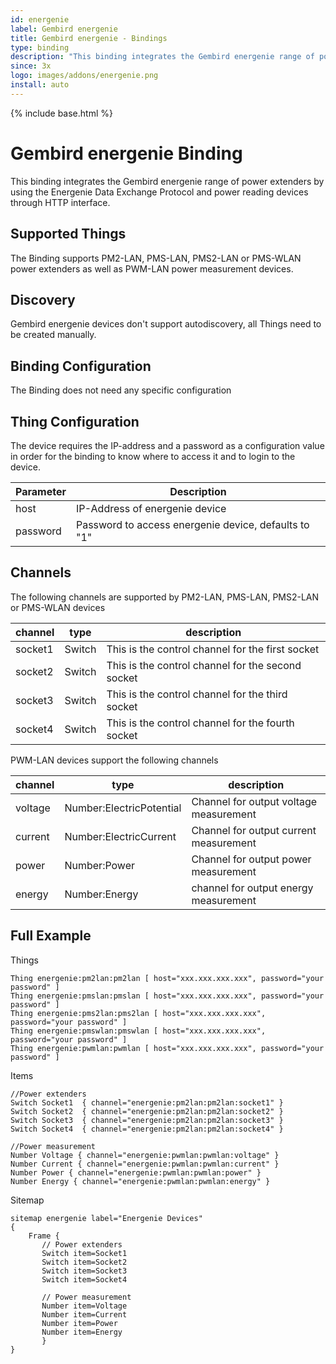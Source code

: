 ```yaml
---
id: energenie
label: Gembird energenie
title: Gembird energenie - Bindings
type: binding
description: "This binding integrates the Gembird energenie range of power extenders by using the Energenie Data Exchange Protocol and power reading devices through HTTP interface."
since: 3x
logo: images/addons/energenie.png
install: auto
---
```


<!-- Attention authors: Do not edit directly. Please add your changes to the appropriate source repository -->

{% include base.html %}

# Gembird energenie Binding

This binding integrates the Gembird energenie range of power extenders by using the Energenie Data Exchange Protocol and power reading devices through HTTP interface. 


## Supported Things

The Binding supports PM2-LAN, PMS-LAN, PMS2-LAN or PMS-WLAN power extenders as well as PWM-LAN power measurement devices.

## Discovery

Gembird energenie devices don't support autodiscovery, all Things need to be created manually.

## Binding Configuration

The Binding does not need any specific configuration

## Thing Configuration

The device requires the IP-address and a password as a configuration value in order for the binding to know where to access it and to login to the device. 

| Parameter | Description                                          |
|-----------|------------------------------------------------------|
| host      | IP-Address of energenie device                       |
| password  | Password to access energenie device, defaults to "1" |

## Channels

The following channels are supported by PM2-LAN, PMS-LAN, PMS2-LAN or PMS-WLAN devices

| channel  | type   | description                                        |
|----------|--------|----------------------------------------------------|
| socket1  | Switch | This is the control channel for the first socket   |
| socket2  | Switch | This is the control channel for the second socket  |
| socket3  | Switch | This is the control channel for the third socket   |
| socket4  | Switch | This is the control channel for the fourth socket  |

PWM-LAN devices support the following channels

| channel  | type                     | description                              |
|----------|--------------------------|------------------------------------------|
| voltage  | Number:ElectricPotential | Channel for output voltage measurement   |
| current  | Number:ElectricCurrent   | Channel for output current measurement   |
| power    | Number:Power             | Channel for output power measurement     |
| energy   | Number:Energy            | channel for output energy measurement    |

## Full Example

Things

```
Thing energenie:pm2lan:pm2lan [ host="xxx.xxx.xxx.xxx", password="your password" ]
Thing energenie:pmslan:pmslan [ host="xxx.xxx.xxx.xxx", password="your password" ]
Thing energenie:pms2lan:pms2lan [ host="xxx.xxx.xxx.xxx", password="your password" ]
Thing energenie:pmswlan:pmswlan [ host="xxx.xxx.xxx.xxx", password="your password" ]
Thing energenie:pwmlan:pwmlan [ host="xxx.xxx.xxx.xxx", password="your password" ]
```

Items

```
//Power extenders
Switch Socket1  { channel="energenie:pm2lan:pm2lan:socket1" }
Switch Socket2  { channel="energenie:pm2lan:pm2lan:socket2" }
Switch Socket3  { channel="energenie:pm2lan:pm2lan:socket3" }
Switch Socket4  { channel="energenie:pm2lan:pm2lan:socket4" }

//Power measurement
Number Voltage { channel="energenie:pwmlan:pwmlan:voltage" }
Number Current { channel="energenie:pwmlan:pwmlan:current" }
Number Power { channel="energenie:pwmlan:pwmlan:power" }
Number Energy { channel="energenie:pwmlan:pwmlan:energy" }
```

Sitemap

```
sitemap energenie label="Energenie Devices"
{
    Frame {
       // Power extenders
       Switch item=Socket1
       Switch item=Socket2
       Switch item=Socket3
       Switch item=Socket4
       
       // Power measurement
       Number item=Voltage
       Number item=Current
       Number item=Power
       Number item=Energy
       }
}
```
